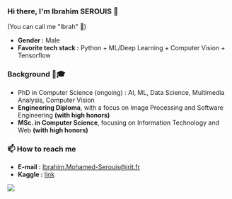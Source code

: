 ### Hi there, I'm Ibrahim SEROUIS 👋
(You can call me "Ibrah" 🙂)

- **Gender :** Male
- **Favorite tech stack :** Python + ML/Deep Learning + Computer Vision + Tensorflow

### Background 🏫🎓

- PhD in Computer Science (ongoing) : AI, ML, Data Science, Multimedia Analysis, Computer Vision
- **Engineering Diploma**, with a focus on Image Processing and Software Engineering **(with high honors)**
- **MSc. in Computer Science**, focusing on Information Technology and Web **(with high honors)**

### 📫 How to reach me

- **E-mail :** Ibrahim.Mohamed-Serouis@irit.fr
- **Kaggle :** [link](https://www.kaggle.com/ibrahimserouis99)

<a href="https://www.linkedin.com/in/ibrahim-serouis-b05378181">
  <img src="https://img.shields.io/badge/linkedin-%230077B5.svg?style=for-the-badge&logo=linkedin&logoColor=white"/>
</a>

<!--
**Justsecret123/Justsecret123** is a ✨ _special_ ✨ repository because its `README.md` (this file) appears on your GitHub profile.

Here are some ideas to get you started:

- 🔭 I’m currently working on ...
- 🌱 I’m currently learning ...
- 👯 I’m looking to collaborate on ...
- 🤔 I’m looking for help with ...
- 💬 Ask me about ...
- 📫 How to reach me: ...
- 😄 Pronouns: ...
- ⚡ Fun fact: ...
-->
